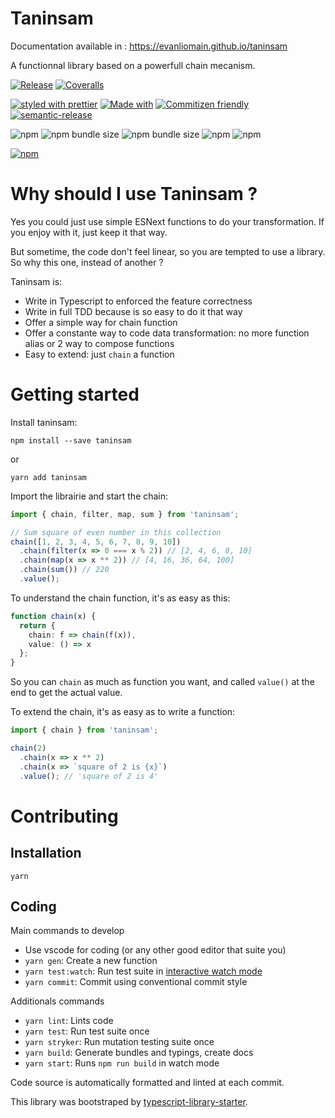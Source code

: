 # Taninsam

Documentation available in : https://evanliomain.github.io/taninsam

A functionnal library based on a powerfull chain mecanism.

[![Release](https://github.com/evanliomain/taninsam/actions/workflows/release.yml/badge.svg?branch=master)](https://github.com/evanliomain/taninsam/actions/workflows/release.yml)
[![Coveralls](https://img.shields.io/coveralls/evanliomain/taninsam)](https://coveralls.io/github/evanliomain/taninsam)

[![styled with prettier](https://img.shields.io/badge/styled_with-prettier-ff69b4.svg)](https://github.com/prettier/prettier)
[![Made with](https://img.shields.io/badge/Made%20with-TypeScript-blue)](http://www.typescriptlang.org)
[![Commitizen friendly](https://img.shields.io/badge/commitizen-friendly-brightgreen.svg)](http://commitizen.github.io/cz-cli/)
[![semantic-release](https://img.shields.io/badge/%20%20%F0%9F%93%A6%F0%9F%9A%80-semantic--release-e10079.svg)](https://github.com/semantic-release/semantic-release)

![npm](https://img.shields.io/npm/v/taninsam)
![npm bundle size](https://img.shields.io/bundlephobia/min/taninsam)
![npm bundle size](https://img.shields.io/bundlephobia/minzip/taninsam)
![npm](https://img.shields.io/npm/dt/taninsam)
![npm](https://img.shields.io/npm/dm/taninsam)

[![npm](https://img.shields.io/npm/l/taninsam.svg)](https://github.com/github.com/evanliomain/taninsam/master/LICENSE)

# Why should I use Taninsam ?

Yes you could just use simple ESNext functions to do your transformation. If you enjoy with it, just keep it that way.

But sometime, the code don't feel linear, so you are tempted to use a library. So why this one, instead of another ?

Taninsam is:

- Write in Typescript to enforced the feature correctness
- Write in full TDD because is so easy to do it that way
- Offer a simple way for chain function
- Offer a constante way to code data transformation: no more function alias or 2 way to compose functions
- Easy to extend: just `chain` a function

# Getting started

Install taninsam:

`npm install --save taninsam`

or

`yarn add taninsam`

Import the librairie and start the chain:

```typescript
import { chain, filter, map, sum } from 'taninsam';

// Sum square of even number in this collection
chain([1, 2, 3, 4, 5, 6, 7, 8, 9, 10])
  .chain(filter(x => 0 === x % 2)) // [2, 4, 6, 8, 10]
  .chain(map(x => x ** 2)) // [4, 16, 36, 64, 100]
  .chain(sum()) // 220
  .value();
```

To understand the chain function, it's as easy as this:

```typescript
function chain(x) {
  return {
    chain: f => chain(f(x)),
    value: () => x
  };
}
```

So you can `chain` as much as function you want, and called `value()` at the end to get the actual value.

To extend the chain, it's as easy as to write a function:

```typescript
import { chain } from 'taninsam';

chain(2)
  .chain(x => x ** 2)
  .chain(x => `square of 2 is {x}`)
  .value(); // 'square of 2 is 4'
```

# Contributing

## Installation

`yarn`

## Coding

Main commands to develop

- Use vscode for coding (or any other good editor that suite you)
- `yarn gen`: Create a new function
- `yarn test:watch`: Run test suite in [interactive watch mode](http://facebook.github.io/jest/docs/cli.html#watch)
- `yarn commit`: Commit using conventional commit style

Additionals commands

- `yarn lint`: Lints code
- `yarn test`: Run test suite once
- `yarn stryker`: Run mutation testing suite once
- `yarn build`: Generate bundles and typings, create docs
- `yarn start`: Runs `npm run build` in watch mode

Code source is automatically formatted and linted at each commit.

This library was bootstraped by [typescript-library-starter](https://github.com/alexjoverm/typescript-library-starter).

